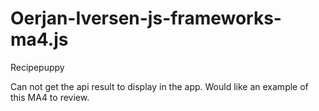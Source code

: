 # Oerjan-Iversen-js-frameworks-ma4.js
Recipepuppy

Can not get the api result to display in the app.
Would like an example of this MA4 to review.
